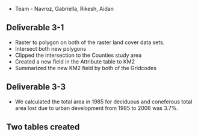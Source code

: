 
- Team - Navroz, Gabriella, Rikesh, Aidan

## Deliverable 3-1

- Raster to polygon on both of the raster land cover data sets.
- Intersect both new polygons
- Clipped the intersection to the Counties study area
- Created a new field in the Attribute table to KM2
- Summarized the new KM2 field by both of the Gridcodes

## Deliverable 3-3


- We calculated the total area in 1985 for deciduous and coneferous total area lost due to urban development from 1985 to 2006 was 3.7%.

## Two tables created 

